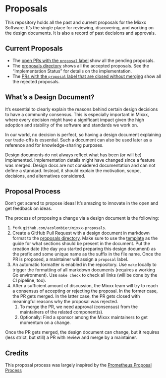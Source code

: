 # Proposals

This repository holds all the past and current proposals for the Mixxx Software. It’s the single place for
reviewing, discovering, and working on the design documents. It is also a record of past decisions and approvals.

## Current Proposals

* The [open PRs with the `proposal` label](https://github.com/acolombier/mixxx-proposals/pulls?q=is%3Aopen+is%3Apr+label%3Aproposal) show all the pending proposals.
* The [proposals directory](./proposals) shows all the accepted proposals. See the “Implementation Status” for details on the implementation.
* The [PRs with the `proposal` label that are closed without merging](https://github.com/acolombier/mixxx-proposals/pulls?q=is%3Apr+label%3Aproposal+is%3Aclosed+is%3Aunmerged) show all the rejected proposals.

## What’s a Design Document?

It’s essential to clearly explain the reasons behind certain design decisions to have a community consensus. This is especially
important in Mixxx, where every decision might have a significant impact given the high adoption and stability of the software and standards we work on.

In our world, no decision is perfect, so having a design document explaining our trade-offs is essential.
Such a document can also be used later as a reference and for knowledge-sharing purposes.

Design documents do not always reflect what has been (or will be) implemented. Implementation details
might have changed since a feature was merged. Design docs are not considered documentation and can not define a standard.
Instead, it should explain the motivation, scope, decisions, and alternatives considered.

## Proposal Process

Don’t get scared to propose ideas! It’s amazing to innovate in the open and get feedback on ideas.

The process of proposing a change via a design document is the following:

1. Fork `github.com/acolombier/mixxx-proposals`.
2. Create a GitHub Pull Request with a design document in markdown format to the [proposals directory](./proposals). Make sure to use the [template](0000-00-00_template.md) as the guide for what sections should be present in the document. Put the creation date (the day you started preparing this design document) as the prefix and some unique name as the suffix in the file name. Once the PR is proposed, a maintainer will assign a `proposal` label.
3. An automatic formatter is enabled in the repository. Use `make` locally to trigger the formatting of all markdown documents (requires a working Go environment). Use `make check` to check all links (will be done by the CI pipeline, too).
4. After a sufficient amount of discussion, the Mixxx team will try to reach a consensus of accepting or rejecting the proposal. In the former case, the PR gets merged. In the latter case, the PR gets closed with meaningful reasons why the proposal was rejected.
   1. To merge the PR, we need approval (consensus) from the maintainers of the related component(s).
   2. Optionally: Find a sponsor among the Mixxx maintainers to get momentum on a change.

Once the PR gets merged, the design document can change, but it requires (less strict, but still) a PR with review and merge by a maintainer.


## Credits

This proposal process was largely inspired by the [Prometheus Proposal Process](https://github.com/prometheus/proposals)